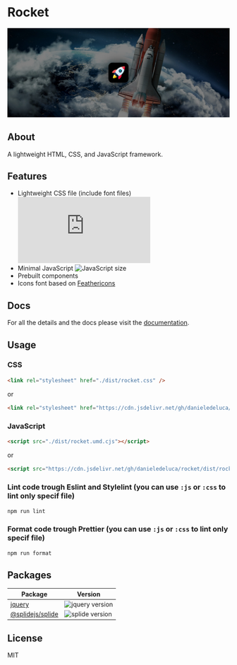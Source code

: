 # Rocket

![Hero image for Rocket framework](docs/assets/images/readme-background.jpg)

## About

A lightweight HTML, CSS, and JavaScript framework.

## Features

-   Lightweight CSS file (include font files) ![CSS size](https://img.shields.io/github/size/danieledeluca/rocket/dist/rocket.css?label&color)
-   Minimal JavaScript ![JavaScript size](https://img.shields.io/github/size/danieledeluca/rocket/dist/rocket.umd.cjs?label&color)
-   Prebuilt components
-   Icons font based on [Feathericons](https://feathericons.com/)

## Docs

For all the details and the docs please visit the [documentation](http://danieledeluca.github.io/rocket/docs/).

## Usage

### CSS

```html
<link rel="stylesheet" href="./dist/rocket.css" />
```

or

```html
<link rel="stylesheet" href="https://cdn.jsdelivr.net/gh/danieledeluca/rocket/dist/rocket.css" />
```

### JavaScript

```html
<script src="./dist/rocket.umd.cjs"></script>
```

or

```html
<script src="https://cdn.jsdelivr.net/gh/danieledeluca/rocket/dist/rocket.umd.cjs"></script>
```

### Lint code trough Eslint and Stylelint (you can use `:js` or `:css` to lint only specif file)

```
npm run lint
```

### Format code trough Prettier (you can use `:js` or `:css` to lint only specif file)

```
npm run format
```

## Packages

| Package                                                | Version                                                                    |
| ------------------------------------------------------ | -------------------------------------------------------------------------- |
| [jquery](https://github.com/jquery/jquery)             | ![jquery version](https://img.shields.io/npm/v/jquery.svg?label)           |
| [@splidejs/splide](https://github.com/Splidejs/splide) | ![splide version](https://img.shields.io/npm/v/@splidejs/splide.svg?label) |

## License

MIT
